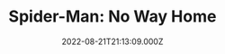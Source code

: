 ---
title: "Spider-Man: No Way Home"
year: 2021
date: 2022-08-21T21:13:09.000Z
permalink: /almanac/movies/2022-08-21-spiderman-no-way-home/index.html
link: https://letterboxd.com/rknightuk/film/spider-man-no-way-home/2/
rating: 3
---